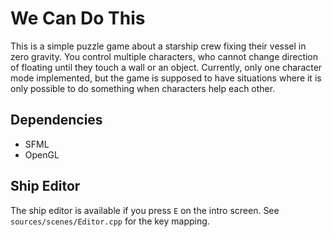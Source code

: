 We Can Do This
==============

This is a simple puzzle game about a starship crew fixing their vessel in zero
gravity. You control multiple characters, who cannot change direction of
floating until they touch a wall or an object. Currently, only one character
mode implemented, but the game is supposed to have situations where it is only
possible to do something when characters help each other.

Dependencies
------------

- SFML
- OpenGL

Ship Editor
-----------

The ship editor is available if you press `E` on the intro screen. See
`sources/scenes/Editor.cpp` for the key mapping.
